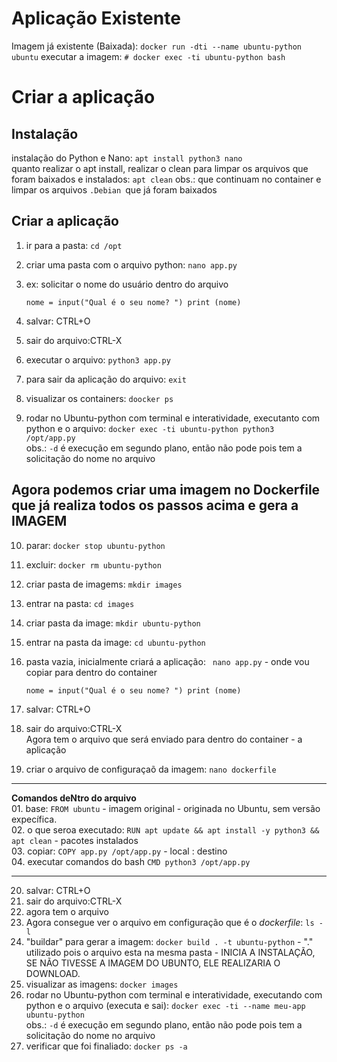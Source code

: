 # Aplicação Existente

Imagem já existente (Baixada): ```docker run -dti --name ubuntu-python ubuntu```
executar a imagem: ```# docker exec -ti ubuntu-python bash```


# Criar a aplicação

## Instalação
instalação do Python e Nano: ``apt install python3 nano`` <br>
quanto realizar o apt install, realizar o clean para limpar os arquivos que foram baixados e instalados: ``apt clean``
obs.: que continuam no container e limpar os arquivos ``.Debian ``que já foram baixados


## Criar a aplicação
1. ir para a pasta: `cd /opt`
2. criar uma pasta com o arquivo python: `nano app.py`
3. ex: solicitar o nome do usuário dentro do arquivo
		
  	`nome = input("Qual é o seu nome? ")
	print (nome)`

4. salvar: CTRL+O <br>
5. sair do arquivo:CTRL-X <br>
6. executar o arquivo: `python3 app.py` <br>
7. para sair da aplicação do arquivo: `exit` <br>
8. visualizar os containers: `doocker ps` <br>
9. rodar no Ubuntu-python com terminal e interatividade, executanto com python e o arquivo: `docker exec -ti ubuntu-python python3 /opt/app.py` <br>
obs.: `-d` é execução em segundo plano, então não pode pois tem a solicitação do nome no arquivo


## **Agora podemos criar uma imagem no Dockerfile que já realiza todos os passos acima e gera a IMAGEM**

10. parar: `docker stop ubuntu-python` <br>
11. excluir: `docker rm ubuntu-python` <br>
12. criar pasta de imagems: `mkdir images` <br>
13. entrar na pasta: `cd images` <br>
14. criar pasta da image: `mkdir ubuntu-python` <br>
15. entrar na pasta da image: `cd ubuntu-python` <br>
16. pasta vazia, inicialmente criará a aplicação: ` nano app.py` - onde vou copiar para dentro do container <br>

  	`nome = input("Qual é o seu nome? ")
	print (nome)`

17. salvar: CTRL+O <br>
18. sair do arquivo:CTRL-X <br>
Agora tem o arquivo que será enviado para dentro do container - a aplicação <br>
19. criar o arquivo de configuraçaõ da imagem: `nano dockerfile` <br>

---

**Comandos deNtro do arquivo**<br>
	01. base: `FROM ubuntu` - imagem original - originada no Ubuntu, sem versão expecífica. <br>
	02. o que seroa executado: `RUN apt update && apt install -y python3 && apt clean` - pacotes instalados <br>
	03. copiar: `COPY app.py /opt/app.py` - local : destino <br>
	04. executar comandos do bash `CMD python3 /opt/app.py` <br>

---
 
 20. salvar: CTRL+O <br>
 21. sair do arquivo:CTRL-X <br>
 22. agora tem o arquivo <br>
 27. Agora consegue ver o arquivo em configuração que é o *dockerfile*: `ls -l` <br>
 22. "buildar" para gerar a imagem: `docker build . -t ubuntu-python` - "." utilizado pois o arquivo esta na mesma pasta - INICIA A INSTALAÇÃO, SE NÃO TIVESSE A IMAGEM DO UBUNTO, ELE REALIZARIA O DOWNLOAD.
 23. visualizar as imagens: `docker images ` <br>
 24. rodar no Ubuntu-python com terminal e interatividade, executando com python e o arquivo (executa e sai): `docker exec -ti --name meu-app ubuntu-python` <br>
obs.: `-d` é execução em segundo plano, então não pode pois tem a solicitação do nome no arquivo
 25. verificar que foi finaliado: `docker ps -a`
